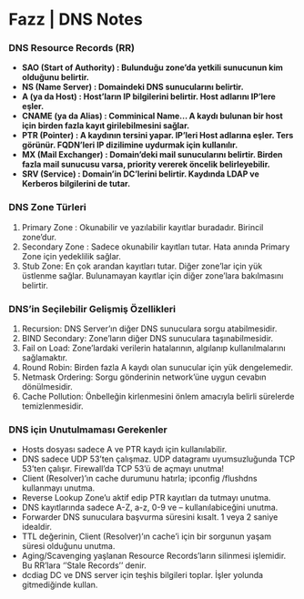 # Fazz | DNS Notes

<h3>DNS Resource Records (RR)</h3>

* **SAO (Start of Authority) : Bulunduğu zone’da yetkili sunucunun kim olduğunu belirtir.**
* **NS (Name Server) : Domaindeki DNS sunucularını belirtir.**
* **A (ya da Host) : Host’ların IP bilgilerini belirtir. Host adlarını IP’lere eşler.**
* **CNAME (ya da Alias) : Comminical Name... A kaydı bulunan bir host için birden fazla kayıt girilebilmesini sağlar.**
* **PTR (Pointer) : A kaydının tersini yapar. IP’leri Host adlarına eşler. Ters görünür. FQDN’leri IP dizilimine uydurmak için kullanılır.**
* **MX (Mail Exchanger) : Domain’deki mail sunucularını belirtir. Birden fazla mail sunucusu varsa, priority vererek öncelik belirleyebilir.**
* **SRV (Service) : Domain’in DC’lerini belirtir. Kaydında LDAP ve Kerberos bilgilerini de tutar.**

<h3>DNS Zone Türleri </h3>

1) Primary Zone : Okunabilir ve yazılabilir kayıtlar buradadır. Birincil zone’dur.
2) Secondary Zone : Sadece okunabilir kayıtları tutar. Hata anında Primary Zone için yedeklilik sağlar.
3) Stub Zone: En çok arandan kayıtları tutar. Diğer zone’lar için yük üstlenme sağlar. Bulunamayan kayıtlar için diğer zone’lara bakılmasını belirtir.

<h3>DNS’in Seçilebilir Gelişmiş Özellikleri</h3>

1) Recursion: DNS Server’ın diğer DNS sunuculara sorgu atabilmesidir.
2) BIND Secondary: Zone’ların diğer DNS sunuculara taşınabilmesidir.
3) Fail on Load: Zone’lardaki verilerin hatalarının, algılanıp kullanılmalarını sağlamaktır.
4) Round Robin: Birden fazla A kaydı olan sunucular için yük dengelemedir.
5) Netmask Ordering: Sorgu gönderinin network’üne uygun cevabın dönülmesidir.
6) Cache Pollution: Önbelleğin kirlenmesini önlem amacıyla belirli sürelerde temizlenmesidir.

<h3>DNS için Unutulmaması Gerekenler</h3>

- Hosts dosyası sadece A ve PTR kaydı için kullanılabilir.
- DNS sadece UDP 53’ten çalışmaz. UDP datagramı uyumsuzluğunda TCP 53’ten çalışır.
Firewall’da TCP 53’ü de açmayı unutma!
- Client (Resolver)’ın cache durumunu hatırla; ipconfig /flushdns kullanmayı unutma.
- Reverse Lookup Zone’u aktif edip PTR kayıtları da tutmayı unutma.
- DNS kayıtlarında sadece A-Z, a-z, 0-9 ve – kullanılabiceğini unutma.
- Forwarder DNS sunuculara başvurma süresini kısalt. 1 veya 2 saniye idealdir.
- TTL değerinin, Client (Resolver)’ın cache’i için bir sorgunun yaşam süresi olduğunu unutma.
- Aging/Scavenging yaşlanan Resource Records’ların silinmesi işlemidir. Bu RR’lara ‘’Stale Records’’ denir.
- dcdiag DC ve DNS server için teşhis bilgileri toplar. İşler yolunda gitmediğinde kullan.
